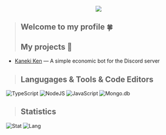<p align="center"> <img src="https://readme-typing-svg.herokuapp.com/?lines=Hello+there,+I'm+nertlyfine!&center=true&width=380&height=45"> </p>

> ## Welcome to my profile 🍀
> ## My projects 🧩
* [Kaneki Ken](https://discord.gg/4XXnDN4qYU) — A simple economic bot for the Discord server

> ## Langugages & Tools & Code Editors
![TypeScript](https://shields.io/badge/-TypeScript-090909?style=for-the-badge&logo=typescript)
![NodeJS](https://shields.io/badge/-Node.js-090909?style=for-the-badge&logo=node.js)
![JavaScript](https://shields.io/badge/-JavaScript-090909?style=for-the-badge&logo=javascript)
![Mongo.db](https://shields.io/badge/-Mongo.db-090909?style=for-the-badge&logo=mongodb)

> ## Statistics
![Stat](https://github-readme-stats.vercel.app/api?username=nertlyfine&show_icons=true&theme=merko)
![Lang](https://github-readme-stats.vercel.app/api/top-langs/?username=nertlyfine&layout=compact&theme=merko)
